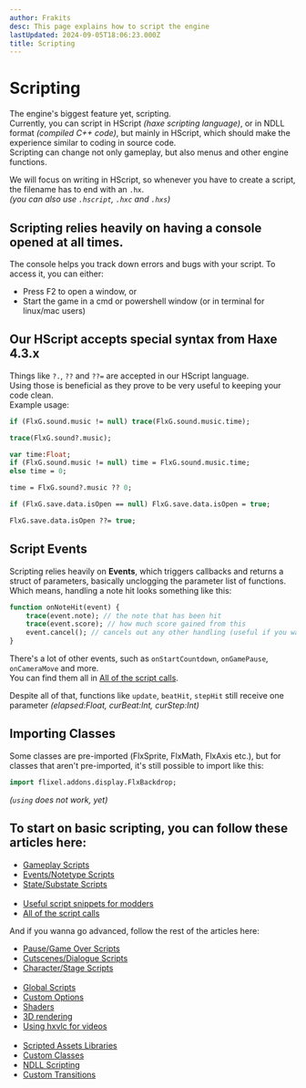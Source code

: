 ```yaml
---
author: Frakits
desc: This page explains how to script the engine
lastUpdated: 2024-09-05T18:06:23.000Z
title: Scripting
---
```

# Scripting

The engine's biggest feature yet, scripting.<br>
Currently, you can script in HScript *(haxe scripting language)*, or in NDLL format *(compiled C++ code)*, but mainly in HScript, which should make the experience similar to coding in source code.<br>
Scripting can change not only gameplay, but also menus and other engine functions.<br>

We will focus on writing in HScript, so whenever you have to create a script, the filename has to end with an ``.hx``.<br>
*(you can also use ``.hscript``, ``.hxc`` and ``.hxs``)*

## <h2 id="console" sidebar="Using console for debug">Scripting relies heavily on having a console opened at all times.</h2>
The console helps you track down errors and bugs with your script. To access it, you can either:
- Press F2 to open a window, or
- Start the game in a cmd or powershell window (or in terminal for linux/mac users)

## <h2 id="special-syntax" sidebar="Special Syntax">Our HScript accepts special syntax from Haxe 4.3.x</h2>
Things like ``?.``, ``??`` and ``??=`` are accepted in our HScript language.<br>
Using those is beneficial as they prove to be very useful to keeping your code clean.<br>
Example usage:
```haxe
if (FlxG.sound.music != null) trace(FlxG.sound.music.time);

trace(FlxG.sound?.music);
```
```haxe
var time:Float;
if (FlxG.sound.music != null) time = FlxG.sound.music.time;
else time = 0;

time = FlxG.sound?.music ?? 0;
```
```haxe
if (FlxG.save.data.isOpen == null) FlxG.save.data.isOpen = true;

FlxG.save.data.isOpen ??= true;
```

## <h2 id="events">Script Events</h2>

Scripting relies heavily on **Events**, which triggers callbacks and returns a struct of parameters, basically unclogging the parameter list of functions.<br>
Which means, handling a note hit looks something like this:
```haxe
function onNoteHit(event) {
    trace(event.note); // the note that has been hit
    trace(event.score); // how much score gained from this
    event.cancel(); // cancels out any other handling (useful if you want to write custom note pressing)
}
```
There's a lot of other events, such as <code class="hljs-title">onStartCountdown</code>, <code class="hljs-title">onGamePause</code>, <code class="hljs-title">onCameraMove</code> and more.<br>
You can find them all in <a href="./script-calls.md">All of the script calls</a>.

Despite all of that, functions like <code class="hljs-title">update</code>, <code class="hljs-title">beatHit</code>, <code class="hljs-title">stepHit</code> still receive one parameter *(<syntax lang="haxe">elapsed:Float</syntax>, <syntax lang="haxe">curBeat:Int</syntax>, <syntax lang="haxe">curStep:Int</syntax>)*

## <h2 id="class-importing">Importing Classes</h2>

Some classes are pre-imported (<syntax lang="haxe">FlxSprite</syntax>, <syntax lang="haxe">FlxMath</syntax>, <syntax lang="haxe">FlxAxis</syntax> etc.), but for classes that aren't pre-imported, it's still possible to import like this:
```haxe
import flixel.addons.display.FlxBackdrop;
```
*(<code class="hljs-keyword">using</code> does not work, yet)*

## To start on basic scripting, you can follow these articles here:
- <a href="./playstate-scripts/gameplay-scripts.md">Gameplay Scripts</a>
- <a href="./playstate-scripts/events-notetypes-scripts.md">Events/Notetype Scripts</a>
- <a href="./state-substate-scripts.md">State/Substate Scripts</a><br><br>
- <a href="./script-snippets.md">Useful script snippets for modders</a>
- <a href="./script-calls.md">All of the script calls</a>

And if you wanna go advanced, follow the rest of the articles here:
- <a href="./playstate-scripts/pause-gamover-scripts.md">Pause/Game Over Scripts</a>
- <a href="./playstate-scripts/cutscenes-dialogue-scripts.md">Cutscenes/Dialogue Scripts</a>
- <a href="./playstate-scripts/character-stage-scripts.md">Character/Stage Scripts</a><br><br>
- <a href="./global-scripts.md">Global Scripts</a>
- <a href="./custom-options.md">Custom Options</a>
- <a href="./shaders.md">Shaders</a>
- <a href="./3d-rendering.md">3D rendering</a>
- <a href="./hxvlc.md">Using hxvlc for videos</a><br><br>
- <a href="./scripted-assets-libraries.md">Scripted Assets Libraries</a>
- <a href="./custom-classes.md">Custom Classes</a>
- <a href="./ndll-scripting.md">NDLL Scripting</a>
- <a href="./custom-transitions.md">Custom Transitions</a>
